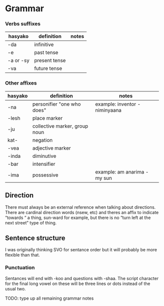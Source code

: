 # Grammar

### Verbs suffixes
| hasyako | definition | notes |
|---------|------------|-------|
| -da | infinitive |
| -e | past tense |
| -a or -sy | present tense|
| -va | future tense |

### Other affixes
| hasyako | definition | notes |
|---------|------------|-------|
| -na | personifier "one who does" | example: inventor - niminyaana |
| -lesh | place marker |
| -ju | collective marker, group noun |
| kat- | negation |
| -vea | adjective marker |
| -inda | diminutive |
| -bar | intensifier |
| -ima | possessive | example: am anarima - my sun |

## Direction
There must always be an external reference when talking about directions. There are cardinal direction words (nsew, etc) and theres an affix to indicate “towards “ a thing, sun-ward for example, but there is no “turn left at the next street” type of thing.

## Sentence structure
I was originally thinking SVO for sentance order but it will probably be more flexible than that.

### Punctuation
Sentances will end with -koo and questions with -shaa. The script character for the final long vowel on these will be three lines or dots instead of the usual two.

TODO: type up all remaining grammar notes
